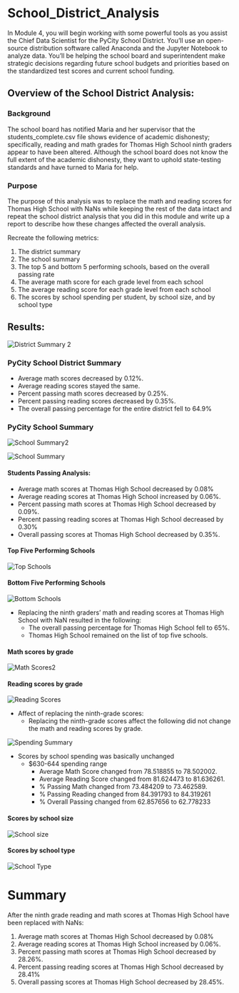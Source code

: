 # School_District_Analysis
In Module 4, you will begin working with some powerful tools as you assist the Chief Data Scientist for the PyCity School District. You’ll use an open-source distribution software called Anaconda and the Jupyter Notebook to analyze data. You’ll be helping the school board and superintendent make strategic decisions regarding future school budgets and priorities based on the standardized test scores and current school funding.


## Overview of the School District Analysis: 
### Background
The school board has notified Maria and her supervisor that the students_complete.csv file shows evidence of academic dishonesty; specifically, reading and math grades for Thomas High School ninth graders appear to have been altered. Although the school board does not know the full extent of the academic dishonesty, they want to uphold state-testing standards and have turned to Maria for help. 

### Purpose 
The purpose of this analysis was to replace the math and reading scores for Thomas High School with NaNs while keeping the rest of the data intact and repeat the school district analysis that you did in this module and write up a report to describe how these changes affected the overall analysis.

Recreate the following metrics:
1. The district summary
2. The school summary
3. The top 5 and bottom 5 performing schools, based on the overall passing rate
4. The average math score for each grade level from each school
5. The average reading score for each grade level from each school
6. The scores by school spending per student, by school size, and by school type



## Results: 

![District Summary 2](https://github.com/yessiez/School_District_Analysis/blob/master/Resources/district_summary2.png?raw=true)

### PyCity School District Summary


  - Average math scores decreased by 0.12%.
  - Average reading scores stayed the same.
  - Percent passing math scores decreased by 0.25%.
  - Percent passing reading scores decreased by 0.35%.
  - The overall passing percentage for the entire district fell to 64.9%



### PyCity School Summary 


![School Summary2](https://github.com/yessiez/School_District_Analysis/blob/master/Resources/school_summary2.png?raw=true)



![School Summary](https://github.com/yessiez/School_District_Analysis/blob/master/Resources/Untitled.png?raw=true)





#### Students Passing Analysis:
  - Average math scores at Thomas High School decreased by 0.08%
  - Average reading scores at Thomas High School increased by 0.06%.
  - Percent passing math scores at Thomas High School decreased by 0.09%.
  - Percent passing reading scores at Thomas High School decreased by 0.30%
  - Overall passing scores at Thomas High School decreased by 0.35%.


#### Top Five Performing Schools

![Top Schools](https://github.com/yessiez/School_District_Analysis/blob/master/Resources/top_schools2.png?raw=true)


#### Bottom Five Performing Schools

![Bottom Schools](https://github.com/yessiez/School_District_Analysis/blob/master/Resources/bottom_schools2.png?raw=true)


- Replacing the ninth graders’ math and reading scores at Thomas High School with NaN resulted in the following:
  - The overall passing percentage for Thomas High School fell to 65%.
  - Thomas High School remained on the list of top five schools.

#### Math scores by grade

![Math Scores2](https://github.com/yessiez/School_District_Analysis/blob/master/Resources/math_scores2.png?raw=true)

#### Reading scores by grade

![Reading Scores](https://github.com/yessiez/School_District_Analysis/blob/master/Resources/reading_scores_by_grade2.png?raw=true)

- Affect of replacing the ninth-grade scores:
  - Replacing the ninth-grade scores affect the following did not change the math and reading scores by grade.


![Spending Summary](https://github.com/yessiez/School_District_Analysis/blob/master/Resources/spending_summary2.png?raw=true)
- Scores by school spending was basically unchanged
  - $630-644 spending range
    - Average Math Score changed from 78.518855 to 78.502002.
    - Average Reading Score	changed from 81.624473 to 81.636261.
    - % Passing Math changed from 73.484209 to 73.462589.
    - % Passing Reading	changed from 84.391793 to 84.319261
    - % Overall Passing changed from 62.857656 to 62.778233
				
#### Scores by school size

![School size](https://github.com/yessiez/School_District_Analysis/blob/master/Resources/size_summary2.png?raw=true)

#### Scores by school type

![School Type](https://github.com/yessiez/School_District_Analysis/blob/master/Resources/type_summary2.png?raw=true)

# Summary
After the ninth grade reading and math scores at Thomas High School have been replaced with NaNs:
  1. Average math scores at Thomas High School decreased by 0.08%
  2. Average reading scores at Thomas High School increased by 0.06%.
  3. Percent passing math scores at Thomas High School decreased by 28.26%.
  4. Percent passing reading scores at Thomas High School decreased by 28.41%
  5. Overall passing scores at Thomas High School decreased by 28.45%.

